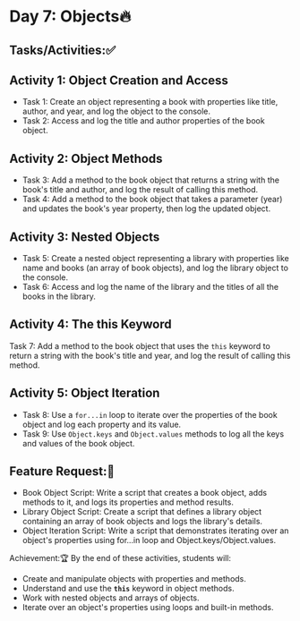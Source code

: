 # Day 7: Objects🔥
## Tasks/Activities:✅
## Activity 1: Object Creation and Access

- Task 1: Create an object representing a book with properties like title, author, and year, and log the object to the console.
- Task 2: Access and log the title and author properties of the book object.
## Activity 2: Object Methods

- Task 3: Add a method to the book object that returns a string with the book's title and author, and log the result of calling this method.
- Task 4: Add a method to the book object that takes a parameter (year) and updates the book's year property, then log the updated object.
## Activity 3: Nested Objects

- Task 5: Create a nested object representing a library with properties like name and books (an array of book objects), and log the library object to the console.
- Task 6: Access and log the name of the library and the titles of all the books in the library.
## Activity 4: The this Keyword

Task 7: Add a method to the book object that uses the `this` keyword to return a string with the book's title and year, and log the result of calling this method.
## Activity 5: Object Iteration

- Task 8: Use a `for...in` loop to iterate over the properties of the book object and log each property and its value.
- Task 9: Use `Object.keys` and `Object.values` methods to log all the keys and values of the book object.

## Feature Request:📲
- Book Object Script: Write a script that creates a book object, adds methods to it, and logs its properties and method results.
- Library Object Script: Create a script that defines a library object containing an array of book objects and logs the library's details.
- Object Iteration Script: Write a script that demonstrates iterating over an object's properties using for...in loop and Object.keys/Object.values.

Achievement:🏆
By the end of these activities, students will:

- Create and manipulate objects with properties and methods.
- Understand and use the **`this`** keyword in object methods.
- Work with nested objects and arrays of objects.
- Iterate over an object's properties using loops and built-in methods.
